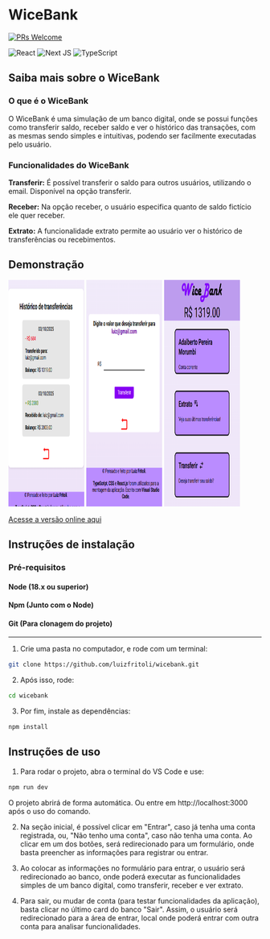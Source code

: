 # WiceBank

[![PRs Welcome](https://img.shields.io/badge/PRs-welcome-brightgreen.svg?style=flat-square)](http://makeapullrequest.com)

![React](https://img.shields.io/badge/react-%2320232a.svg?style=for-the-badge&logo=react&logoColor=%2361DAFB)
![Next JS](https://img.shields.io/badge/next.js-%23000000.svg?style=for-the-badge&logo=next.js&logoColor=white)
![TypeScript](https://img.shields.io/badge/typescript-%23007ACC.svg?style=for-the-badge&logo=typescript&logoColor=white)

## Saiba mais sobre o WiceBank

### O que é o WiceBank

O WiceBank é uma simulação de um banco digital, onde se possui funções como transferir
saldo, receber saldo e ver o histórico das transações, com as mesmas sendo simples e
intuitivas, podendo ser facilmente executadas pelo usuário.

### Funcionalidades do WiceBank

 **Transferir:** É possível transferir o saldo para outros usuários, utilizando o email. Disponível na opção transferir.

 **Receber:** Na opção receber, o usuário especifica quanto de saldo fictício ele quer receber.

 **Extrato:** A funcionalidade extrato permite ao usuário ver o histórico de transferências ou recebimentos.


## Demonstração

<p>
  <img src="./public/wice-bank-img.png" width="30%" height="450px" />
  <img src="./public/wice-bank-img-2.png" width="30%" height="450px" />
  <img src="./public/wice-bank-img-3.png" width="30%" height="450px" />
</p>

[Acesse a versão online aqui](https://wicebank.vercel.app)


## Instruções de instalação

### Pré-requisitos

#### Node (18.x ou superior)

#### Npm (Junto com o Node)

#### Git (Para clonagem do projeto)

---

1. Crie uma pasta no computador, e rode com um terminal:

```bash
git clone https://github.com/luizfritoli/wicebank.git
```

2. Após isso, rode:

```bash
cd wicebank
```

3. Por fim, instale as dependências:

```bash
npm install
```

## Instruções de uso

1. Para rodar o projeto, abra o terminal do VS Code e use:

```bash
npm run dev
```

O projeto abrirá de forma automática. Ou entre em http://localhost:3000
após o uso do comando.

2. Na seção inicial, é possível clicar em "Entrar", caso já tenha uma conta
registrada, ou, "Não tenho uma conta", caso não tenha uma conta. Ao clicar em um dos
botões, será redirecionado para um formulário, onde basta preencher as informações para
registrar ou entrar.

3. Ao colocar as informações no formulário para entrar, o usuário será redirecionado ao banco,
onde poderá executar as funcionalidades simples de um banco digital, como transferir, receber e
ver extrato.

4. Para sair, ou mudar de conta (para testar funcionalidades da aplicação), basta clicar no último card
do banco "Sair". Assim, o usuário será redirecionado para a área de entrar, local onde poderá entrar com
outra conta para analisar funcionalidades.